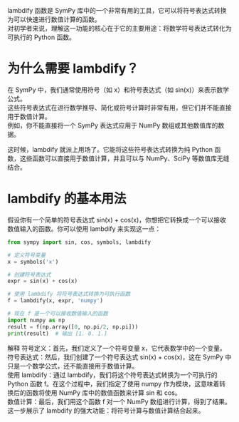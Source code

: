 lambdify 函数是 SymPy 库中的一个非常有用的工具，它可以将符号表达式转换为可以快速进行数值计算的函数。  
对初学者来说，理解这一功能的核心在于它的主要用途：将数学符号表达式转化为可执行的 Python 函数。

# 为什么需要 lambdify？
在 SymPy 中，我们通常使用符号（如 x）和符号表达式（如 sin(x)）来表示数学公式。  
这些符号表达式在进行数学推导、简化或符号计算时非常有用，但它们并不能直接用于数值计算。  
例如，你不能直接将一个 SymPy 表达式应用于 NumPy 数组或其他数值库的数据。

这时候，lambdify 就派上用场了。它能将这些符号表达式转换为纯 Python 函数，这些函数可以直接用于数值计算，并且可以与 NumPy、SciPy 等数值库无缝结合。

# lambdify 的基本用法
假设你有一个简单的符号表达式 sin(x) + cos(x)，你想把它转换成一个可以接收数值输入的函数。你可以使用 lambdify 来实现这一点：

```python
from sympy import sin, cos, symbols, lambdify

# 定义符号变量
x = symbols('x')

# 创建符号表达式
expr = sin(x) + cos(x)

# 使用 lambdify 将符号表达式转换为可执行函数
f = lambdify(x, expr, 'numpy')

# 现在 f 是一个可以接收数值输入的函数
import numpy as np
result = f(np.array([0, np.pi/2, np.pi]))
print(result)  # 输出 [1. 0. 1.]
```
解释
符号定义：首先，我们定义了一个符号变量 x，它代表数学中的一个变量。  
符号表达式：然后，我们创建了一个符号表达式 sin(x) + cos(x)，这在 SymPy 中只是一个数学公式，还不能直接用于数值计算。  
使用 lambdify：通过 lambdify，我们将这个符号表达式转换为一个可执行的 Python 函数 f。在这个过程中，我们指定了使用 numpy 作为模块，这意味着转换后的函数将使用 NumPy 库中的数值函数来计算 sin 和 cos。  
数值计算：最后，我们用这个函数 f 对一个 NumPy 数组进行计算，得到了结果。这一步展示了 lambdify 的强大功能：将符号计算与数值计算结合起来。
